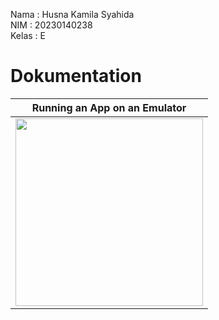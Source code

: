 Nama   : Husna Kamila Syahida<br>
NIM    : 20230140238<br>
Kelas  : E<br>

# Dokumentation 

<div align="center">
  
| **Running an App on an Emulator** |
|:----------------------:|
| <img src="https://github.com/user-attachments/assets/13179760-e9c6-4335-84a1-146617759263" width="300" /> |

</div>
